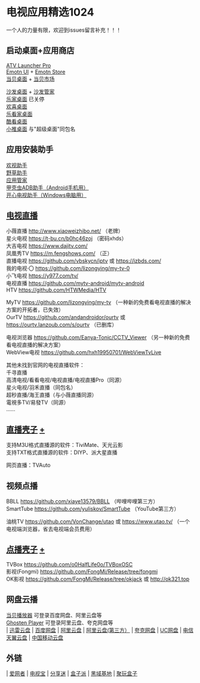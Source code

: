 # 电视应用精选1024
一个人的力量有限，欢迎到issues留言补充！！！

## 启动桌面+应用商店

[ATV Launcher Pro](https://play.google.com/store/apps/details?id=ca.dstudio.atvlauncher.pro)  
[Emotn UI](https://app.emotn.com/ui/) + [Emotn Store](https://app.emotn.com/)  
[当贝桌面](https://www.dangbei.com/zhuomian/) + [当贝市场](https://www.dangbei.com/apps/)  

[沙发桌面](https://www.shafa.com/launcher) + [沙发管家](https://www.shafa.com/market)  
[乐家桌面](https://www.lejiazm.com/)  已关停  
[欢喜桌面](https://www.huanxizm.com/)  
[乐看家桌面](https://www.lekanjia.com/)  
[酷看桌面](https://ikukan.cn/)  
[小推桌面](https://xtzm.tvpusher.com/)  与"超级桌面"同包名  

## 应用安装助手
[欢视助手](https://zhushou.huan.tv/)  
[野草助手](https://www.yecao.net/)  
[应用管家](https://pd.qq.com/s/fvauombf8?b=9)  
[甲壳虫ADB助手（Android手机用）](https://github.com/didjdk/adbhelper)  
[开心电视助手（Windows电脑用）](https://www.kaixindianshi.com/)  

## [电视直播](https://vinswu.lanzouw.com/b0e6di7ze "下载直播软件，密码1024") 
小薇直播 http://www.xiaoweizhibo.net/ （老牌）  
星火电视 https://t-bu.cn/b0hc46zoj （密码xhds）  
大吉电视 https://www.dajitv.com/  
凤凰秀TV https://m.fengshows.com/  （正）  
直播电视 https://github.com/vbskycn/iptv 或 https://izbds.com/  
我的电视·〇 https://github.com/lizongying/my-tv-0  
小飞电视 https://y977.com/tv/  
电视直播 https://github.com/mytv-android/mytv-android  
HTV https://github.com/HTWMedia/HTV  

MyTV https://github.com/lizongying/my-tv （一种新的免费看电视直播的解决方案的开拓者，已失效）  
OurTV https://github.com/andandroidor/ourtv 或 https://ourtv.lanzoub.com/s/ourtv  （已删库）

电视浏览器 https://github.com/Eanya-Tonic/CCTV_Viewer （另一种新的免费看电视直播的解决方案）  
WebView电视 https://github.com/hxh19950701/WebViewTvLive  

其他未找到官网的电视直播软件：  
千寻直播  
高清电视/看看电视/电视直播/电视直播Pro（同源）  
星火电视/羽禾直播（同包名）  
超秒直播/海王直播（与小薇直播同源）  
電視多TV/易發TV（同源）  
……  

## [直播壳子](https://vinswu.lanzouw.com/b0e6di8di "下载直播壳子，密码1024") [+](https://github.com/vinswu/vinswu.github.io/blob/main/live/readme.md#直播源 "直播源分享")

支持M3U格式直播源的软件：TiviMate、天光云影  
支持TXT格式直播源的软件：DIYP、派大星直播  

网页直播：TVAuto

## 视频点播

BBLL https://github.com/xiaye13579/BBLL （哔哩哔哩第三方）  
SmartTube https://github.com/yuliskov/SmartTube （YouTube第三方）  

油桃TV https://github.com/VonChange/utao 或 https://www.utao.tv/ （一个电视端浏览器，省去电视端会员费用）  

## [点播壳子](https://vinswu.lanzouw.com/b0e6mo2aj "下载点播壳子，密码1024") [+](https://github.com/vinswu/vinswu.github.io/tree/main/tvbox#在线接口 "点播资源接口分享")

TVBox https://github.com/o0HalfLife0o/TVBoxOSC   
影视(Fongmi) https://github.com/FongMi/Release/tree/fongmi  
OK影视 https://github.com/FongMi/Release/tree/okjack 或 http://ok321.top  

## 网盘云播

[当贝播放器](https://www.dangbei.com/player/) 可登录百度网盘、阿里云盘等  
[Ghosten Player](https://github.com/GhostenEditor/Ghosten-Player) 可登录阿里云盘、夸克网盘等  
| [迅雷云盘](https://tv.xunlei.com/)
| [百度网盘](https://pan.baidu.com/download)
| [阿里云盘](https://www.alipan.com/download/tvdownload)
| [阿里云盘(第三方）](https://aliyunpantv.pages.dev/download.html)
| [夸克网盘](https://pan.quark.cn/)
| [UC网盘](https://drive.uc.cn/)
| [电信天翼云盘](https://home.cloud.189.cn/web/download.html)
| [中国移动云盘](https://yun.139.com/w/#/client)


## 外链
| [爱网者](https://www.iwzhe.com/tv)
| [电视宝](https://www.itvapp.net/)
| [分享迷](https://www.fenxm.com/tv)
| [盒子派](https://www.hezipie.com/dsrj)
| [黑域基地](https://www.hybase.com/shouji/tv/)
| [聚玩盒子](https://www.juwanhezi.com/tv)
